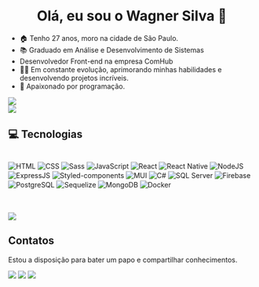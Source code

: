 
<h1 align="center">Olá, eu sou o Wagner Silva 👋</h1>

 - 🏠 Tenho 27 anos, moro na cidade de São Paulo.
 - 📚 Graduado em Análise e Desenvolvimento de Sistemas
 - Desenvolvedor Front-end na empresa ComHub
 - 👨‍💻 Em constante evolução, aprimorando minhas habilidades e desenvolvendo projetos incríveis.
 - 💙 Apaixonado por programação.


![](https://github-readme-stats.vercel.app/api?username=wagnerSfarias&theme=radical&hide_border=false&include_all_commits=true&count_private=true)<br/>
![](https://github-readme-streak-stats.herokuapp.com/?user=wagnerSfarias&theme=radical&hide_border=false)<br/>

##  💻 Tecnologias
<div style="display: inline_block"><br/>

<img align="center" alt="HTML" src="https://img.shields.io/badge/HTML5-E34F26?style=for-the-badge&logo=html5&logoColor=white"/>
<img align="center" alt="CSS" src="https://img.shields.io/badge/CSS3-1572B6?style=for-the-badge&logo=css3&logoColor=white"/>
<img align="center" alt="Sass" src="https://img.shields.io/badge/SASS-hotpink.svg?style=for-the-badge&logo=SASS&logoColor=white"/>
<img align ="center" alt="JavaScript" src="https://img.shields.io/badge/JavaScript-F7DF1E?style=for-the-badge&logo=javascript&logoColor=black"/>
<img align="center" alt="React" src="https://img.shields.io/badge/React-20232A?style=for-the-badge&logo=react&logoColor=61DAFB"/>
<img align="center" alt="React Native" src="https://img.shields.io/badge/React_Native-20232A?style=for-the-badge&logo=react&logoColor=61DAFB"/>
<img align="center" alt="NodeJS" src="https://img.shields.io/badge/Node.js-43853D?style=for-the-badge&logo=node.js&logoColor=white"/>
<img align="center" alt="ExpressJS" src="https://img.shields.io/badge/express.js-%23404d59.svg?style=for-the-badge&logo=express&logoColor=%2361DAFB"/>
<img align="center" alt="Styled-components" src="https://img.shields.io/badge/styled--components-DB7093?style=for-the-badge&logo=styled-components&logoColor=white"/>
<img align="center" alt="MUI" src="https://img.shields.io/badge/MUI-%230081CB.svg?style=for-the-badge&logo=mui&logoColor=white"/>
<img align="center" alt="C#" src="https://img.shields.io/badge/C%23-239120?style=for-the-badge&logo=c-sharp&logoColor=white"/>
<img align="center" alt="SQL Server" src="https://img.shields.io/badge/Microsoft_SQL_Server-CC2927?style=for-the-badge&logo=microsoft-sql-server&logoColor=white"/>
<img align="center" alt="Firebase" src="https://img.shields.io/badge/Firebase-F29D0C?style=for-the-badge&logo=firebase&logoColor=white"/>
<img align="center" alt="PostgreSQL" src="https://img.shields.io/badge/postgres-%23316192.svg?style=for-the-badge&logo=postgresql&logoColor=white"/>
<img align="center" alt="Sequelize" src="https://img.shields.io/badge/Sequelize-52B0E7?style=for-the-badge&logo=Sequelize&logoColor=white"/>
<img align="center" alt="MongoDB" src="https://img.shields.io/badge/MongoDB-%234ea94b.svg?style=for-the-badge&logo=mongodb&logoColor=white"/>
<img align="center" alt="Docker" src="https://img.shields.io/badge/docker-%230db7ed.svg?style=for-the-badge&logo=docker&logoColor=white"/>

</div>
<br/>

<br/>

![](https://github-readme-stats.vercel.app/api/top-langs/?username=wagnerSfarias&theme=radical&hide_border=false&include_all_commits=true&count_private=true&layout=compact)

## Contatos
Estou a disposição para bater um papo e compartilhar conhecimentos.
<div>
  <a href="https://www.linkedin.com/in/wagner-silva-dev/" target="_blank"><img src="https://img.shields.io/badge/-LinkedIn-%230077B5?style=for-the-badge&logo=linkedin&logoColor=white" target="_blank"></a>
  <a href = "mailto:wagner@universalhost.com.br"><img src="https://img.shields.io/badge/-Gmail-%23333?style=for-the-badge&logo=gmail&logoColor=white" target="_blank"></a>
  <a href = "https://wagnersilva-portfolio.netlify.app/"><img src="https://img.shields.io/badge/Portfolio-%23000000.svg?style=for-the-badge&logo=firefox&logoColor=#FF7139" target="_blank"></a>

</div>
